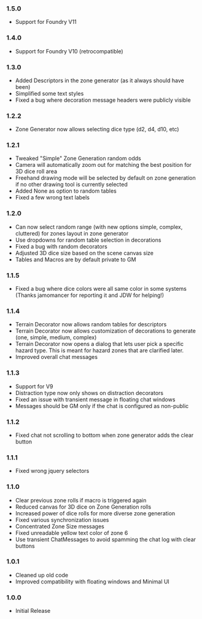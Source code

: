 ### 1.5.0
* Support for Foundry V11

### 1.4.0
* Support for Foundry V10 (retrocompatible)

### 1.3.0
* Added Descriptors in the zone generator (as it always should have been)
* Simplified some text styles
* Fixed a bug where decoration message headers were publicly visible

### 1.2.2
* Zone Generator now allows selecting dice type (d2, d4, d10, etc)

### 1.2.1
* Tweaked "Simple" Zone Generation random odds
* Camera will automatically zoom out for matching the best position for 3D dice roll area
* Freehand drawing mode will be selected by default on zone generation if no other drawing tool is currently selected
* Added None as option to random tables
* Fixed a few wrong text labels

### 1.2.0
* Can now select random range (with new options simple, complex, cluttered) for zones layout in zone generator
* Use dropdowns for random table selection in decorations
* Fixed a bug with random decorators
* Adjusted 3D dice size based on the scene canvas size
* Tables and Macros are by default private to GM

### 1.1.5
* Fixed a bug where dice colors were all same color in some systems (Thanks jamomancer for reporting it and JDW for helping!)

### 1.1.4
* Terrain Decorator now allows random tables for descriptors
* Terrain Decorator now allows customization of decorations to generate (one, simple, medium, complex)
* Terrain Decorator now opens a dialog that lets user pick a specific hazard type. This is meant for hazard zones that are clarified later.
* Improved overall chat messages

### 1.1.3
* Support for V9
* Distraction type now only shows on distraction decorators
* Fixed an issue with transient message in floating chat windows
* Messages should be GM only if the chat is configured as non-public

### 1.1.2
* Fixed chat not scrolling to bottom when zone generator adds the clear button

### 1.1.1
* Fixed wrong jquery selectors

### 1.1.0
* Clear previous zone rolls if macro is triggered again
* Reduced canvas for 3D dice on Zone Generation rolls
* Increased power of dice rolls for more diverse zone generation
* Fixed various synchronization issues
* Concentrated Zone Size messages
* Fixed unreadable yellow text color of zone 6
* Use transient ChatMessages to avoid spamming the chat log with clear buttons

### 1.0.1
* Cleaned up old code
* Improved compatibility with floating windows and Minimal UI

### 1.0.0
* Initial Release
